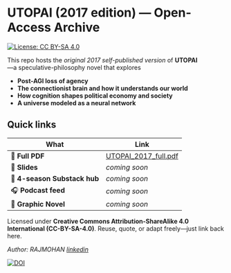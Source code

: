 # UTOPAI (2017 edition) — Open-Access Archive
[![License: CC BY-SA 4.0](https://img.shields.io/badge/License-CC%20BY--SA%204.0-lightgrey.svg)](LICENSE)


This repo hosts the *original 2017 self-published version* of **UTOPAI**  
—a speculative-philosophy novel that explores  

* **Post-AGI loss of agency**  
* **The connectionist brain and how it understands our world**  
* **How cognition shapes political economy and society**  
* **A universe modeled as a neural network**

## Quick links
| What | Link |
|------|------|
| 📖 **Full PDF** | [UTOPAI_2017_full.pdf](UTOPAI_2017_full.pdf)  | 
| 📰 **Slides** | *coming soon* |
| 📰 **4-season Substack hub** | *coming soon* |
| 🎧 **Podcast feed** | *coming soon* |
| 📖 **Graphic Novel** | *coming soon* |



Licensed under **Creative Commons Attribution-ShareAlike 4.0 International (CC-BY-SA-4.0)**.
Reuse, quote, or adapt freely—just link back here.

*Author: RAJMOHAN [linkedin](https://www.linkedin.com/in/rajmohanh/)*  

[![DOI](https://zenodo.org/badge/978772644.svg)](https://doi.org/10.5281/zenodo.15350750)



